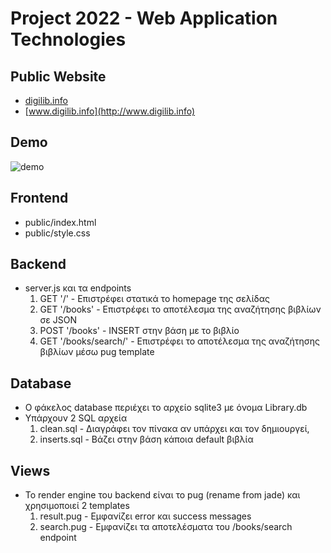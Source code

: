 # Project 2022 - Web Application Technologies

## Public Website

- [digilib.info](http://digilib.info)
- [www.digilib.info](http://www.digilib.info)

## Demo

![demo](https://user-images.githubusercontent.com/65038606/173586074-a57f63a2-a762-490e-8c20-fbb24ab403aa.gif)

## Frontend

- public/index.html
- public/style.css

## Backend

- server.js και τα endpoints
    1. GET  '/'                 - Επιστρέφει στατικά το homepage της σελίδας
    2. GET  '/books'            - Επιστρέφει το αποτέλεσμα της αναζήτησης βιβλίων σε JSON
    3. POST '/books'            - INSERT στην βάση με το βιβλίο
    4. GET  '/books/search/'    - Επιστρέφει το αποτέλεσμα της αναζήτησης βιβλίων μέσω pug template

## Database

- Ο φάκελος database περιέχει το αρχείο sqlite3 με όνομα Library.db
- Υπάρχουν 2 SQL αρχεία
    1. clean.sql    - Διαγράφει τον πίνακα αν υπάρχει και τον δημιουργεί,
    2. inserts.sql  - Βάζει στην βάση κάποια default βιβλία

## Views

- Το render engine του backend είναι το pug (rename from jade) και χρησιμοποιεί 2 templates
    1. result.pug   - Εμφανίζει error και success messages
    2. search.pug   - Εμφανίζει τα αποτελέσματα του /books/search endpoint
